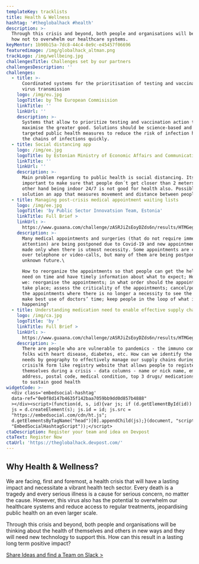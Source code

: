 ```yaml
---
templateKey: tracklists
title: Health & Wellness
hashtag: '#theglobalhack #health'
description: >-
  Through this crisis and beyond, both people and organisations will be thinking
  how not to overwhelm our healthcare systems.
keyMentor: 1b90b15a-7dc8-44c4-8e9c-e45457f06696
featuredimage: /img/globalhack_altman.png
trackLogo: /img/wellbeing.jpg
challengesTitle: Challenges set by our partners
challengesDescription: ''
challenges:
  - title: >-
      Coordinated systems for the prioritisation of testing and vaccinations and
      virus transmission
    logo: /img/eu.jpg
    logoTitle: by The European Commisision
    linkTitle: ''
    linkUrl: ''
    description: >-
      Systems that allow to prioritize testing and vaccination action to
      maximise the greater good. Solutions should be science-based and empower
      targeted public health measures to reduce the risk of infection help track
      the chains of infections quickly.
  - title: Social distancing app
    logo: /img/ee.jpg
    logoTitle: by Estonian Ministry of Economic Affairs and Communications
    linkTitle: ''
    linkUrl: ''
    description: >-
      Main problem regarding to public health is social distancing. Its
      important to make sure that people don´t get closer than 2 meters. On the
      other hand being indoor 24/7 is not good for health also. Possible
      solution an app that measures movement and distance between people.
  - title: Managing post-crisis medical appointment waiting lists
    logo: /img/ee.jpg
    logoTitle: 'by Public Sector Innovatsion Team, Estonia'
    linkTitle: Full Brief >
    linkUrl: >-
      https://www.guaana.com/challenge/zASRJiZsEoyDZds6n/results/HTMGegZ9yjxiHaJoi/JGBLHXKgcGMTvXcDZ/main
    description: >-
      Many medical appointments and surgeries (that do not require immediate
      attention) are being postponed due to Covid-19 and new appointments are
      made only when there is utmost necessity. Some appointments are conducted
      over telephone or video-calls, but many of them are being postponed to an
      unknown future.\

      How to reorganize the appointments so that people can get the help they
      need on time and have timely information about what to expect; How could
      we: reorganise the appointments; in what order should the appointments
      take place; assess the criticality of the appointments; cancel/postpone
      the appointments where there is no longer a necessity to see the doctor;
      make best use of doctors’ time; keep people in the loop of what is
      happening?
  - title: Understanding medication need to enable effective supply chain
    logo: /img/ca.jpg
    logoTitle: 'by '
    linkTitle: Full Brief >
    linkUrl: >-
      https://www.guaana.com/challenge/zASRJiZsEoyDZds6n/results/HTMGegZ9yjxiHaJoi/ETzYdzhpWZHF5Ssty/main
    description: >-
      There are people who are vulnerable to pandemics - the immuno compromised
      folks with heart disease, diabetes, etc. How can we identify the medical
      needs by geography to effectively manage our supply chains during a
      crisis?A form like registry website that allows people to register
      themselves during a crisis - data columns - name or nick name, email
      address, postal code, medical condition, top 3 drugs/ medications needed
      to sustain good health
widgetCode: >-
  <div class='embedsocial-hashtag'
  data-ref="0e0f8d147b4635f142baa7059bb9dd0d857b4888"
  ></div><script>(function(d, s, id){var js; if (d.getElementById(id)) {return;}
  js = d.createElement(s); js.id = id; js.src =
  "https://embedsocial.com/cdn/ht.js";
  d.getElementsByTagName("head")[0].appendChild(js);}(document, "script",
  "EmbedSocialHashtagScript"));</script>
ctaDescription: Register your team and idea on Devpost
ctaText: Register Now
ctaUrl: 'https://theglobalhack.devpost.com/'
---
```


## Why Health & Wellness?

We are facing, first and foremost, a health crisis that will have a lasting impact and necessitate a vibrant health tech sector. Every death is a tragedy and every serious illness is a cause for serious concern, no matter the cause. However, this virus also has the potential to overwhelm our healthcare systems and reduce access to regular treatments, jeopardising public health on an even larger scale.

Through this crisis and beyond, both people and organisations will be thinking about the health of themselves and others in new ways and they will need new technology to support this. How can this result in a lasting long term positive impact?

[Share Ideas and find a Team on Slack >](http://theglobalhack.com/slack)
